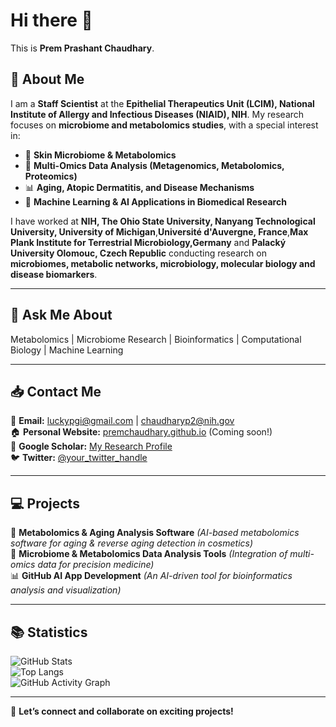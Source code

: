 # Hi there 👋  
This is **Prem Prashant Chaudhary**.  

## 👤 About Me  
I am a **Staff Scientist** at the **Epithelial Therapeutics Unit (LCIM), National Institute of Allergy and Infectious Diseases (NIAID), NIH**. My research focuses on **microbiome and metabolomics studies**, with a special interest in:  
- 🧬 **Skin Microbiome & Metabolomics**  
- 🔬 **Multi-Omics Data Analysis (Metagenomics, Metabolomics, Proteomics)**  
- 📊 **Aging, Atopic Dermatitis, and Disease Mechanisms**  
- 🤖 **Machine Learning & AI Applications in Biomedical Research**  

I have worked at **NIH, The Ohio State University, Nanyang Technological University, University of Michigan**,**Université d'Auvergne, France**,**Max Plank Institute for Terrestrial Microbiology,Germany** and **Palacký University Olomouc, Czech Republic** conducting research on **microbiomes, metabolic networks, microbiology, molecular biology and disease biomarkers**.  

---

## 💬 Ask Me About  
Metabolomics | Microbiome Research | Bioinformatics | Computational Biology | Machine Learning  

---

## 📥 Contact Me  
📩 **Email:** [luckypgi@gmail.com](mailto:luckypgi@gmail.com) | [chaudharyp2@nih.gov](mailto:chaudharyp2@nih.gov)  
🏠 **Personal Website:** [premchaudhary.github.io](https://premchaudhary.github.io) (Coming soon!)  
🔬 **Google Scholar:** [My Research Profile](https://scholar.google.com/citations?user=6Nv2ql4AAAAJ)  
🐦 **Twitter:** [@your_twitter_handle](https://twitter.com/your_twitter_handle)  

---

## 💻 Projects  
🧬 **Metabolomics & Aging Analysis Software** *(AI-based metabolomics software for aging & reverse aging detection in cosmetics)*  
🦠 **Microbiome & Metabolomics Data Analysis Tools** *(Integration of multi-omics data for precision medicine)*  
📊 **GitHub AI App Development** *(An AI-driven tool for bioinformatics analysis and visualization)*  

---

## 📚 Statistics  
![GitHub Stats](https://github-readme-stats.vercel.app/api?username=luckypgi&show_icons=true&theme=radical)  
![Top Langs](https://github-readme-stats.vercel.app/api/top-langs/?username=luckypgi&layout=compact&theme=radical)  
![GitHub Activity Graph](https://github-readme-activity-graph.cyclic.app/graph?username=luckypgi&theme=dracula)  

---

🚀 **Let’s connect and collaborate on exciting projects!**  
